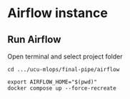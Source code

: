 # Airflow instance

## Run Airflow

Open terminal and select project folder
```shell
cd .../ucu-mlops/final-pipe/airflow
```

```shell
export AIRFLOW_HOME="$(pwd)"
docker compose up --force-recreate
```